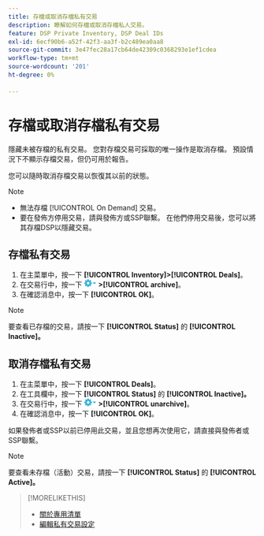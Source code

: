 ```yaml
---
title: 存檔或取消存檔私有交易
description: 瞭解如何存檔或取消存檔私人交易。
feature: DSP Private Inventory, DSP Deal IDs
exl-id: 6ecf90b6-a52f-42f3-aa3f-b2c489ea0aa8
source-git-commit: 3e47fec28a17cb64de42309c0368293e1ef1cdea
workflow-type: tm+mt
source-wordcount: '201'
ht-degree: 0%

---
```


# 存檔或取消存檔私有交易

隱藏未被存檔的私有交易。 您對存檔交易可採取的唯一操作是取消存檔。 預設情況下不顯示存檔交易，但仍可用於報告。

您可以隨時取消存檔交易以恢復其以前的狀態。

>[!NOTE]
>
>* 無法存檔 [!UICONTROL On Demand] 交易。
>* 要在發佈方停用交易，請與發佈方或SSP聯繫。 在他們停用交易後，您可以將其存檔DSP以隱藏交易。


## 存檔私有交易

1. 在主菜單中，按一下 **[!UICONTROL Inventory]>[!UICONTROL Deals]**。
1. 在交易行中，按一下 ![「選項」菜單](/help/dsp/assets/options-menu.png) **>[!UICONTROL archive]**。
1. 在確認消息中，按一下 **[!UICONTROL OK]**。

>[!NOTE]
>
>要查看已存檔的交易，請按一下 **[!UICONTROL Status]** 的 **[!UICONTROL Inactive]。**

## 取消存檔私有交易

1. 在主菜單中，按一下 **[!UICONTROL Deals]**。
1. 在工具欄中，按一下 **[!UICONTROL Status]** 的 **[!UICONTROL Inactive]。**
1. 在交易行中，按一下  ![「選項」菜單](/help/dsp/assets/options-menu.png) **>[!UICONTROL unarchive]**。
1. 在確認消息中，按一下 **[!UICONTROL OK]**。

如果發佈者或SSP以前已停用此交易，並且您想再次使用它，請直接與發佈者或SSP聯繫。

>[!NOTE]
>
>要查看未存檔（活動）交易，請按一下 **[!UICONTROL Status]** 的 **[!UICONTROL Active]。**

>[!MORELIKETHIS]
>
>* [關於專用清單](private-inventory-about.md)
>* [編輯私有交易設定](/help/dsp/inventory/deal-id-edit.md)

